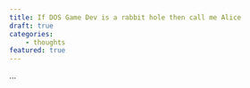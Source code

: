 ```yaml
---
title: If DOS Game Dev is a rabbit hole then call me Alice
draft: true
categories:
    - thoughts
featured: true
---
```


...
